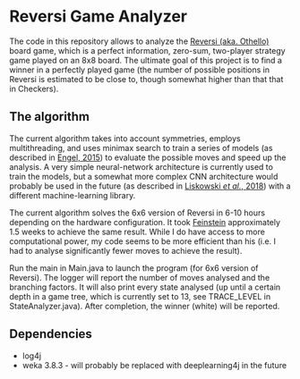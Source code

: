 # Reversi Game Analyzer
The code in this repository allows to analyze the [Reversi (aka. Othello)](https://en.wikipedia.org/wiki/Reversi) 
board game, which is a perfect information, zero-sum, two-player strategy game played on an 8x8 board. 
The ultimate goal of this project is to find a winner in a perfectly played game (the number of possible positions 
in Reversi is estimated to be close to, though somewhat higher than that that in Checkers). 

## The algorithm 

The current algorithm takes into account symmetries, employs multithreading, and uses minimax search to train a series
of models (as described in [Engel, 2015](https://www.cs.umd.edu/sites/default/files/scholarly_papers/Engel.pdf)) to 
evaluate the possible moves and speed up the analysis. A very simple neural-network architecture is currently used to 
train the models, but a somewhat more complex CNN architecture would probably be used in the future (as described in 
[Liskowski *et al.*, 2018](https://arxiv.org/pdf/1711.06583.pdf)) with a different machine-learning library.

The current algorithm solves the 6x6 version of Reversi in 6-10 hours depending on the hardware configuration. It took
[Feinstein](https://www.ics.uci.edu/~eppstein/cgt/othello.html) approximately 1.5 weeks to achieve the same result. 
While I do have access to more computational power, my code seems to be more efficient than his (i.e. I had to analyse
significantly fewer moves to achieve the result). 

Run the main in Main.java to launch the program (for 6x6 version of Reversi). The logger will report the number of
moves analysed and the branching factors. It will also print every state analysed (up
until a certain depth in a game tree, which is currently set to 13, see TRACE_LEVEL in 
StateAnalyzer.java). After completion, the winner (white) will be reported.

## Dependencies

- log4j
- weka 3.8.3 - will probably be replaced with deeplearning4j in the future